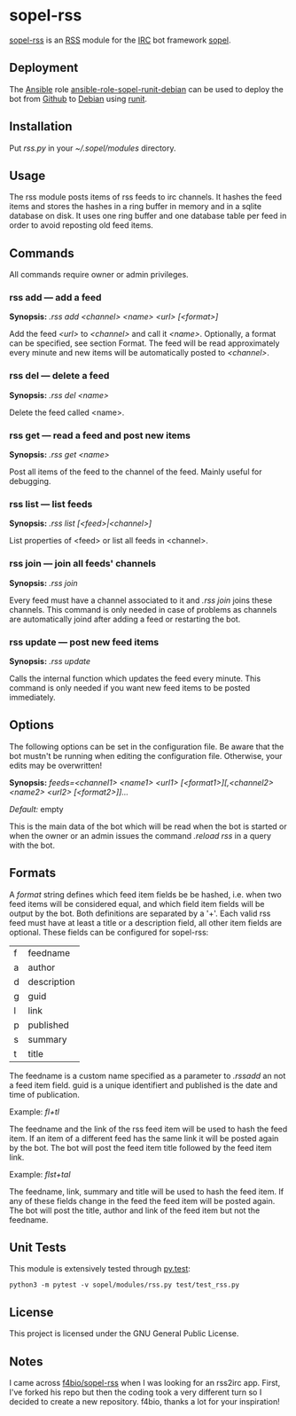 # sopel-rss

[sopel-rss](https://github.com/RebelCodeBase/sopel-rss) is an [RSS](https://en.wikipedia.org/wiki/RSS) module for the [IRC](https://en.wikipedia.org/wiki/Internet_Relay_Chat) bot framework [sopel](https://github.com/sopel-irc/sopel). 

## Deployment

The [Ansible](https://en.wikipedia.org/wiki/Ansible_(software)) role [ansible-role-sopel-runit-debian](https://github.com/RebelCodeBase/ansible-role-sopel-runit-debian) can be used to deploy the bot from [Github](https://en.wikipedia.org/wiki/GitHub) to [Debian](https://en.wikipedia.org/wiki/Debian) using [runit](https://en.wikipedia.org/wiki/Runit).

## Installation

Put *rss.py* in your *~/.sopel/modules* directory.

## Usage

The rss module posts items of rss feeds to irc channels. It hashes the feed items and stores the hashes in a ring buffer in memory and in a sqlite database on disk. It uses one ring buffer and one database table per feed in order to avoid reposting old feed items.

## Commands

All commands require owner or admin privileges.

### rss add &mdash; add a feed

**Synopsis:** *.rss add \<channel\> \<name\> \<url\> [\<format\>]*

Add the feed *\<url\>* to *\<channel\>* and call it *\<name\>*. Optionally, a format can be specified, see section Format. The feed will be read approximately every minute and new items will be automatically posted to *\<channel\>*.

### rss del &mdash; delete a feed

**Synopsis:** *.rss del \<name\>*

Delete the feed called \<name\>.

### rss get &mdash; read a feed and post new items

**Synopsis:** *.rss get \<name\>*

Post all items of the feed to the channel of the feed. Mainly useful for debugging.

### rss list &mdash; list feeds

**Synopsis:** *.rss list [\<feed\>|\<channel\>]*

List properties of \<feed\> or list all feeds in \<channel\>. 

### rss join &mdash; join all feeds' channels

**Synopsis:** *.rss join*

Every feed must have a channel associated to it and *.rss join* joins these channels. This command is only needed in case of problems as channels are automatically joind after adding a feed or restarting the bot.
 
### rss update &mdash; post new feed items

**Synopsis:** *.rss update*

Calls the internal function which updates the feed every minute. This command is only needed if you want new feed items to be posted immediately.

## Options

The following options can be set in the configuration file. Be aware that the bot mustn't be running when editing the configuration file. Otherwise, your edits may be overwritten!

**Synopsis:** *feeds=\<channel1\> \<name1\> \<url1\> [\<format1\>][,\<channel2\> \<name2\> \<url2\> [\<format2\>]]...*

*Default:* empty

This is the main data of the bot which will be read when the bot is started or when the owner or an admin issues the command *.reload rss* in a query with the bot.

## Formats

A *format* string defines which feed item fields be be hashed, i.e. when two feed items will be considered equal, and which field item fields will be output by the bot. Both definitions are separated by a '+'. Each valid rss feed must have at least a title or a description field, all other item fields are optional. These fields can be configured for sopel-rss:

<table>
    <tr>
        <td>f</td>
        <td>feedname</td>
    </tr>
    <tr>
        <td>a</td>
         <td>author</td>
    </tr>
    <tr>
        <td>d</td>
        <td>description</td>
    </tr>
    <tr>
        <td>g</td>
         <td>guid</td>
    </tr>
    <tr>
        <td>l</td>
         <td>link</td>
    </tr>
    <tr>
        <td>p</td>
         <td>published</td>
    </tr>
    <tr>
        <td>s</td>
         <td>summary</td>
    </tr>
    <tr>
        <td>t</td>
         <td>title</td>
    </tr>
</table>

The feedname is a custom name specified as a parameter to *.rssadd* an not a feed item field. guid is a unique identifiert and published is the date and time of publication.

Example: *fl+tl*

The feedname and the link of the rss feed item will be used to hash the feed item. If an item of a different feed has the same link it will be posted again by the bot. The bot will post the feed item title followed by the feed item link.

Example: *flst+tal*

The feedname, link, summary and title will be used to hash the feed item. If any of these fields change in the feed the feed item will be posted again. The bot will post the title, author and link of the feed item but not the feedname.

## Unit Tests

This module is extensively tested through [py.test](http://doc.pytest.org):

`python3 -m pytest -v sopel/modules/rss.py test/test_rss.py`

## License

This project is licensed under the GNU General Public License.

## Notes

I came across [f4bio/sopel-rss](https://github.com/f4bio/sopel-rss) when I was looking for an rss2irc app. First, I've forked his repo but then the coding took a very different turn so I decided to create a new repository. f4bio, thanks a lot for your inspiration!

